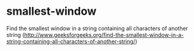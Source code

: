 smallest-window
===============

Find the smallest window in a string containing all characters of another string (http://www.geeksforgeeks.org/find-the-smallest-window-in-a-string-containing-all-characters-of-another-string/)
